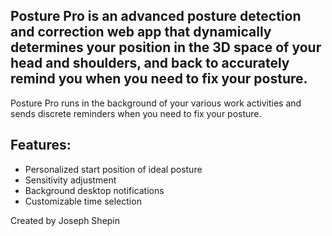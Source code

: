 ## Posture Pro is an advanced posture detection and correction web app that dynamically determines your position in the 3D space of your head and shoulders, and back to accurately remind you when you need to fix your posture.

Posture Pro runs in the background of your various work activities and sends discrete reminders when you need to fix your posture. 

## Features:
- Personalized start position of ideal posture
- Sensitivity adjustment
- Background desktop notifications
- Customizable time selection

Created by Joseph Shepin
